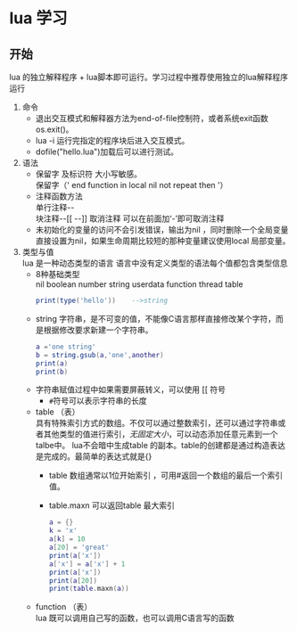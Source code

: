 # lua 学习
## 开始
lua 的独立解释程序 + lua脚本即可运行。学习过程中推荐使用独立的lua解释程序运行  

1. 命令  
   * 退出交互模式和解释器方法为end-of-file控制符，或者系统exit函数os.exit()。  
   * lua -i 运行完指定的程序块后进入交互模式。  
   * dofile("hello.lua")加载后可以进行测试。  
2. 语法
   * 保留字 及标识符 大小写敏感。  
	 保留字（' end function in local nil not repeat then '）
   * 注释函数方法  
	单行注释--  
	块注释--[[  --]] 取消注释 可以在前面加‘-’即可取消注释  
   * 未初始化的变量的访问不会引发错误，输出为nil ，同时删除一个全局变量直接设置为nil，如果生命周期比较短的那种变量建议使用local 局部变量。
3. 类型与值  
lua 是一种动态类型的语言 语言中没有定义类型的语法每个值都包含类型信息  
   * 8种基础类型  
		nil boolean number string userdata function thread table  
		```lua 
		print(type('hello'))	-->string
		```
   * string 字符串，是不可变的值，不能像C语言那样直接修改某个字符，而是根据修改要求新建一个字符串。
		```lua
		a ='one string'
		b = string.gsub(a,'one',another)
		print(a)
		print(b)
		```
   * 字符串赋值过程中如果需要屏蔽转义，可以使用 [[ 符号
		* `#`符号可以表示字符串的长度
   * table （表）  
		具有特殊索引方式的数组。不仅可以通过整数索引，还可以通过字符串或者其他类型的值进行索引，*无固定大小*，可以动态添加任意元素到一个talbe中。
		lua不会暗中生成table 的副本。table的创建都是通过构造表达是完成的。最简单的表达式就是{}  
		* table 数组通常以1位开始索引 ，可用#返回一个数组的最后一个索引值。  
		* table.maxn 可以返回table 最大索引  

			```lua
			a = {}
			k = 'x'
			a[k] = 10
			a[20] = 'great'
			print(a['x'])
			a['x'] = a['x'] + 1
			print(a['x'])
			print(a[20])
			print(table.maxn(a))
			```  
   * function （表）  
	lua 既可以调用自己写的函数，也可以调用C语言写的函数 
